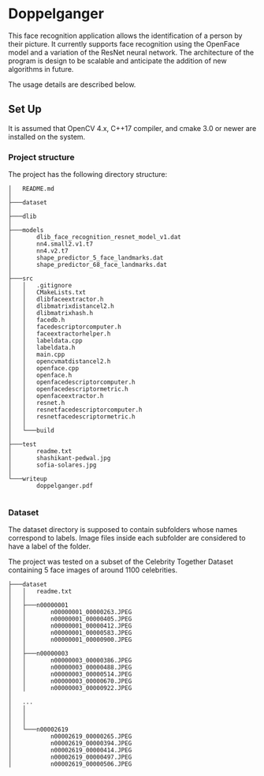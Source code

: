 # Doppelganger

This face recognition application allows the identification of a person by their picture. It currently supports face recognition using the OpenFace model and a variation of the ResNet neural network. The architecture of the program is design to be scalable and anticipate the addition of new algorithms in future.

The usage details are described below.

## Set Up

It is assumed that OpenCV 4.x, C++17 compiler, and cmake 3.0 or newer are installed on the system.

### Project structure

The project has the following directory structure:
```
│   README.md
│   
├───dataset
│           
├───dlib
│               
├───models
│       dlib_face_recognition_resnet_model_v1.dat
│       nn4.small2.v1.t7
│       nn4.v2.t7
│       shape_predictor_5_face_landmarks.dat
│       shape_predictor_68_face_landmarks.dat
│       
├───src
│   │   .gitignore
│   │   CMakeLists.txt
│   │   dlibfaceextractor.h
│   │   dlibmatrixdistancel2.h
│   │   dlibmatrixhash.h
│   │   facedb.h
│   │   facedescriptorcomputer.h
│   │   faceextractorhelper.h
│   │   labeldata.cpp
│   │   labeldata.h
│   │   main.cpp
│   │   opencvmatdistancel2.h
│   │   openface.cpp
│   │   openface.h
│   │   openfacedescriptorcomputer.h
│   │   openfacedescriptormetric.h
│   │   openfaceextractor.h
│   │   resnet.h
│   │   resnetfacedescriptorcomputer.h
│   │   resnetfacedescriptormetric.h
│   │   
│   └───build
│                           
├───test
│       readme.txt
│       shashikant-pedwal.jpg
│       sofia-solares.jpg
│       
└───writeup
        doppelganger.pdf   
        
```

### Dataset

The dataset directory is supposed to contain subfolders whose names correspond to labels. Image files inside each subfolder are considered to have a label of the folder. 

The project was tested on a subset of the Celebrity Together Dataset containing 5 face images of around 1100 celebrities.

```
├───dataset
│   │   readme.txt
│   │   
│   ├───n00000001
│   │       n00000001_00000263.JPEG
│   │       n00000001_00000405.JPEG
│   │       n00000001_00000412.JPEG
│   │       n00000001_00000583.JPEG
│   │       n00000001_00000900.JPEG
│   │       
│   ├───n00000003
│   │       n00000003_00000386.JPEG
│   │       n00000003_00000488.JPEG
│   │       n00000003_00000514.JPEG
│   │       n00000003_00000670.JPEG
│   │       n00000003_00000922.JPEG
│          
│   ...
│   │       
│   │       
│   │       
│   └───n00002619
│           n00002619_00000265.JPEG
│           n00002619_00000394.JPEG
│           n00002619_00000414.JPEG
│           n00002619_00000497.JPEG
│           n00002619_00000506.JPEG

```
